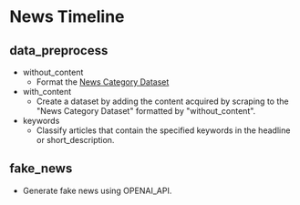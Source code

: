 # News Timeline
## data_preprocess
- without_content
    - Format the [News Category Dataset](https://www.kaggle.com/datasets/rmisra/news-category-dataset?resource=download)
- with_content
    - Create a dataset by adding the content acquired by scraping to the "News Category Dataset" formatted by "without_content".
- keywords
    - Classify articles that contain the specified keywords in the headline or short_description.

## fake_news
- Generate fake news using OPENAI_API.
